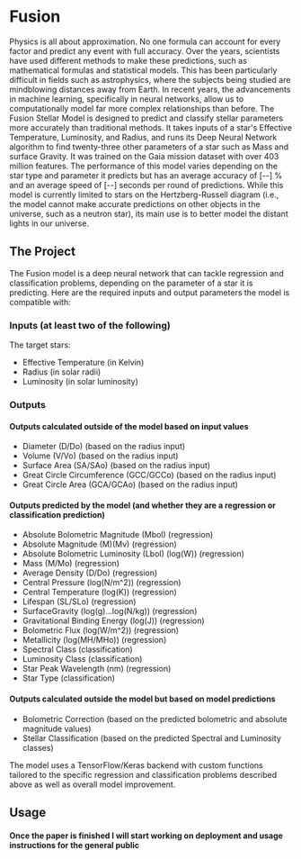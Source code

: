 # Fusion
Physics is all about approximation. No one formula can account for every factor and predict any event with full accuracy. 
Over the years, scientists have used different methods to make these predictions, such as mathematical formulas and statistical 
models. This has been particularly difficult in fields such as astrophysics, where the subjects being studied are mindblowing 
distances away from Earth. In recent years, the advancements in machine learning, specifically in neural networks, allow us to 
computationally model far more complex relationships than before. The Fusion Stellar Model is designed to predict and classify 
stellar parameters more accurately than traditional methods. It takes inputs of a star's Effective Temperature, Luminosity, and 
Radius, and runs its Deep Neural Network algorithm to find twenty-three other parameters of a star such as Mass and surface Gravity. 
It was trained on the Gaia mission dataset with over 403 million features. The performance of this model varies depending on the star 
type and parameter it predicts but has an average accuracy of [--] % and an average speed of [--] seconds per round of predictions. 
While this model is currently limited to stars on the Hertzberg-Russell diagram (i.e., the model cannot make accurate predictions on 
other objects in the universe, such as a neutron star), its main use is to better model the distant lights in our universe.  

## The Project
The Fusion model is a deep neural network that can tackle regression and classification problems, depending on the parameter of a star it is predicting. Here are the required inputs and output parameters the model is compatible with: 
### Inputs (at least two of the following)
The target stars: 
- Effective Temperature (in Kelvin)
- Radius (in solar radii)
- Luminosity (in solar luminosity)
### Outputs
#### Outputs calculated outside of the model based on input values 
- Diameter (D/Do) (based on the radius input)
- Volume (V/Vo) (based on the radius input)
- Surface Area (SA/SAo) (based on the radius input)
- Great Circle Circumference (GCC/GCCo) (based on the radius input)
- Great Circle Area (GCA/GCAo) (based on the radius input)
#### Outputs predicted by the model (and whether they are a regression or classification prediction) 
- Absolute Bolometric Magnitude (Mbol) (regression)
- Absolute Magnitude (M)(Mv) (regression)
- Absolute Bolometric Luminosity (Lbol) (log(W)) (regression)
- Mass (M/Mo) (regression)
- Average Density (D/Do) (regression)
- Central Pressure (log(N/m^2)) (regression)
- Central Temperature (log(K)) (regression)
- Lifespan (SL/SLo) (regression)
- SurfaceGravity (log(g)...log(N/kg)) (regression)
- Gravitational Binding Energy (log(J)) (regression)
- Bolometric Flux (log(W/m^2)) (regression)
- Metallicity (log(MH/MHo)) (regression)
- Spectral Class (classification) 
- Luminosity Class (classification)
- Star Peak Wavelength (nm) (regression)
- Star Type (classification)
#### Outputs calculated outside the model but based on model predictions 
- Bolometric Correction (based on the predicted bolometric and absolute magnitude values) 
- Stellar Classification (based on the predicted Spectral and Luminosity classes)

The model uses a TensorFlow/Keras backend with custom functions tailored to the specific regression and classification problems described above as well as overall model improvement. 

## Usage
#### Once the paper is finished I will start working on deployment and usage instructions for the general public 
